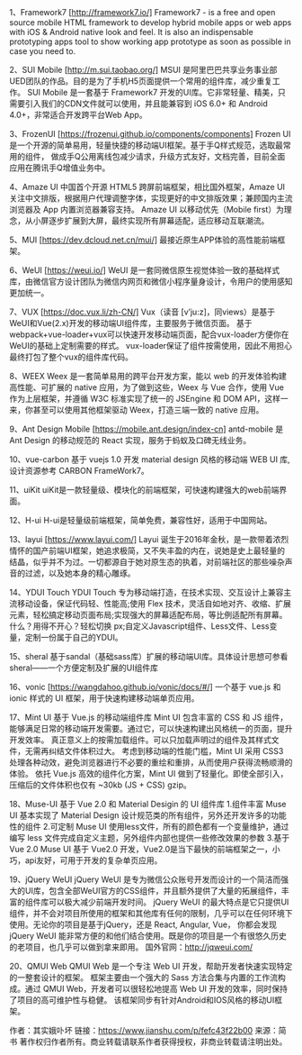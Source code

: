 1、Framework7 [http://framework7.io/]
Framework7 - is a free and open source mobile HTML framework to develop hybrid mobile apps or web apps with iOS & Android native look and feel. It is also an indispensable prototyping apps tool to show working app prototype as soon as possible in case you need to.

2、SUI Mobile [http://m.sui.taobao.org/]
MSUI 是阿里巴巴共享业务事业部UED团队的作品。目的是为了手机H5页面提供一个常用的组件库，减少重复工作。
SUI Mobile 是一套基于 Framework7 开发的UI库。它非常轻量、精美，只需要引入我们的CDN文件就可以使用，并且能兼容到 iOS 6.0+ 和 Android 4.0+，非常适合开发跨平台Web App。

3、FrozenUI [https://frozenui.github.io/components/components]
Frozen UI是一个开源的简单易用，轻量快捷的移动端UI框架。基于手Q样式规范，选取最常用的组件，
做成手Q公用离线包减少请求，升级方式友好，文档完善，目前全面应用在腾讯手Q增值业务中。

4、Amaze UI
中国首个开源 HTML5 跨屏前端框架，相比国外框架，Amaze UI 关注中文排版，根据用户代理调整字体，实现更好的中文排版效果；兼顾国内主流浏览器及 App 内置浏览器兼容支持。
Amaze UI 以移动优先（Mobile first）为理念，从小屏逐步扩展到大屏，最终实现所有屏幕适配，适应移动互联潮流。

5、MUI [https://dev.dcloud.net.cn/mui/]
最接近原生APP体验的高性能前端框架。

6、WeUI [https://weui.io/]
WeUI 是一套同微信原生视觉体验一致的基础样式库，由微信官方设计团队为微信内网页和微信小程序量身设计，令用户的使用感知更加统一。

7、VUX [https://doc.vux.li/zh-CN/]
Vux（读音 [v’ju:z]，同views）是基于WeUI和Vue(2.x)开发的移动端UI组件库，主要服务于微信页面。
基于webpack+vue-loader+vux可以快速开发移动端页面，配合vux-loader方便你在WeUI的基础上定制需要的样式。
vux-loader保证了组件按需使用，因此不用担心最终打包了整个vux的组件库代码。

8、WEEX
Weex 是一套简单易用的跨平台开发方案，能以 web 的开发体验构建高性能、可扩展的 native 应用，为了做到这些，Weex 与 Vue 合作，使用 Vue 作为上层框架，并遵循 W3C 标准实现了统一的 JSEngine 和 DOM API，这样一来，你甚至可以使用其他框架驱动 Weex，打造三端一致的 native 应用。

9、Ant Design Mobile [https://mobile.ant.design/index-cn]
antd-mobile 是 Ant Design 的移动规范的 React 实现，服务于蚂蚁及口碑无线业务。

10、vue-carbon
基于 vuejs 1.0 开发 material design 风格的移动端 WEB UI 库, 设计资源参考 CARBON FrameWork7。

11、uiKit
uiKit是一款轻量级、模块化的前端框架，可快速构建强大的web前端界面。

12、H-ui 
H-ui是轻量级前端框架，简单免费，兼容性好，适用于中国网站。

13、layui [https://www.layui.com/]
Layui 诞生于2016年金秋，是一款带着浓烈情怀的国产前端UI框架，她追求极简，又不失丰盈的内在，说她是史上最轻量的结晶，似乎并不为过。一切都源自于她对原生态的执着，对前端社区的那些噪杂声音的过滤，以及她本身的精心雕琢。

14、YDUI Touch
YDUI Touch 专为移动端打造，在技术实现、交互设计上兼容主流移动设备，保证代码轻、性能高;使用 Flex 技术，灵活自如地对齐、收缩、扩展元素，轻松搞定移动页面布局;实现强大的屏幕适配布局，等比例适配所有屏幕。什么？用得不开心？轻松切换 px;自定义Javascript组件、Less文件、Less变量，定制一份属于自己的YDUI。

15、sheral
基于sandal（基础sass库）扩展的移动端UI库。具体设计思想可参看sheral——一个方便定制及扩展的UI组件库

16、vonic [https://wangdahoo.github.io/vonic/docs/#/]
一个基于 vue.js 和 ionic 样式的 UI 框架，用于快速构建移动端单页应用。

17、Mint UI
基于 Vue.js 的移动端组件库
Mint UI 包含丰富的 CSS 和 JS 组件，能够满足日常的移动端开发需要。通过它，可以快速构建出风格统一的页面，提升开发效率。
真正意义上的按需加载组件。可以只加载声明过的组件及其样式文件，无需再纠结文件体积过大。
考虑到移动端的性能门槛，Mint UI 采用 CSS3 处理各种动效，避免浏览器进行不必要的重绘和重排，从而使用户获得流畅顺滑的体验。
依托 Vue.js 高效的组件化方案，Mint UI 做到了轻量化。即使全部引入，压缩后的文件体积也仅有 ~30kb (JS + CSS) gzip。

18、Muse-UI
基于 Vue 2.0 和 Material Desigin 的 UI 组件库
1.组件丰富
Muse UI 基本实现了 Material Design 设计规范类的所有组件，另外还开发许多的功能性的组件
2.可定制
Muse UI 使用less文件，所有的颜色都有一个变量维护，通过编写 less 文件完成自定义主题，另外组件内部也提供一些修改效果的参数
3.基于 Vue 2.0
Muse UI 基于 Vue2.0 开发，Vue2.0是当下最快的前端框架之一，小巧，api友好，可用于开发的复杂单页应用。

19、jQuery WeUI
jQuery WeUI 是专为微信公众账号开发而设计的一个简洁而强大的UI库，包含全部WeUI官方的CSS组件，并且额外提供了大量的拓展组件，丰富的组件库可以极大减少前端开发时间。
jQuery WeUI 的最大特点是它只提供UI组件，并不会对项目所使用的框架和其他库有任何的限制，几乎可以在任何环境下使用。无论你的项目是基于jQuery，还是 React, Angular, Vue， 你都会发现 jQuery WeUI 能非常方便的和他们结合使用。既是你的项目是一个有很悠久历史的老项目，也几乎可以做到拿来即用。
国外官网：http://jqweui.com/

20、QMUI Web
QMUI Web 是一个专注 Web UI 开发，帮助开发者快速实现特定的一整套设计的框架。
框架主要由一个强大的 Sass 方法合集与内置的工作流构成。通过 QMUI Web，开发者可以很轻松地提高 Web UI 开发的效率，同时保持了项目的高可维护性与稳健。
该框架同步有针对Android和IOS风格的移动UI框架。

作者：其实娥卟坏
链接：https://www.jianshu.com/p/fefc43f22b00
来源：简书
著作权归作者所有。商业转载请联系作者获得授权，非商业转载请注明出处。
